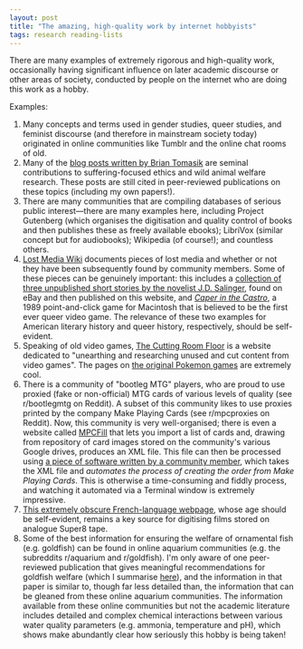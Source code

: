 ```yaml
---
layout: post
title: "The amazing, high-quality work by internet hobbyists"
tags: research reading-lists
---
```


There are many examples of extremely rigorous and high-quality work, occasionally having significant influence on later academic discourse or other areas of society, conducted by people on the internet who are doing this work as a hobby.

Examples:

1. Many concepts and terms used in gender studies, queer studies, and feminist discourse (and therefore in mainstream society today) originated in online communities like Tumblr and the online chat rooms of old.
2. Many of the [blog posts written by Brian Tomasik](https://reducing-suffering.org/) are seminal contributions to suffering-focused ethics and wild animal welfare research. These posts are still cited in peer-reviewed publications on these topics (including my own papers!).
3. There are many communities that are compiling databases of serious public interest—there are many examples here, including Project Gutenberg (which organises the digitisation and quality control of books and then publishes these as freely available ebooks); LibriVox (similar concept but for audiobooks); Wikipedia (of course!); and countless others.
4. [Lost Media Wiki](https://lostmediawiki.com/Home) documents pieces of lost media and whether or not they have been subsequently found by community members. Some of these pieces can be genuinely important: this includes a [collection of three unpublished short stories by the novelist J.D. Salinger](https://lostmediawiki.com/Three_Stories_(found_unpublished_J._D._Salinger_short_stories;_1942-1946)), found on eBay and then published on this website, and [*Caper in the Castro*](https://lostmediawiki.com/Caper_in_the_Castro_(found_Macintosh_LGBTQ_point_%26_click_noir_game;_1989)), a 1989 point-and-click game for Macintosh that is believed to be the first ever queer video game. The relevance of these two examples for American literary history and queer history, respectively, should be self-evident.
5. Speaking of old video games, [The Cutting Room Floor](https://tcrf.net/The_Cutting_Room_Floor) is a website dedicated to "unearthing and researching unused and cut content from video games". The pages on [the original Pokemon games](https://tcrf.net/Pok%C3%A9mon_Red_and_Blue) are extremely cool.
6. There is a community of "bootleg MTG" players, who are proud to use proxied (fake or non-official) MTG cards of various levels of quality (see r/bootlegmtg on Reddit). A subset of this community likes to use proxies printed by the company Make Playing Cards (see r/mpcproxies on Reddit). Now, this community is very well-organised; there is even a website called [MPCFill](https://mpcfill.com/) that lets you import a list of cards and, drawing from repository of card images stored on the community's various Google drives, produces an XML file. This file can then be processed using [a piece of software written by a community member](https://github.com/chilli-axe/mpc-autofill/wiki/Desktop-Tool), which takes the XML file and *automates the process of creating the order from Make Playing Cards*. This is otherwise a time-consuming and fiddly process, and watching it automated via a Terminal window is extremely impressive.  
7. [This extremely obscure French-language webpage](http://fiston.production.free.fr/telecinema/telecinema.htm), whose age should be self-evident, remains a key source for digitising films stored on analogue Super8 tape.
8. Some of the best information for ensuring the welfare of ornamental fish (e.g. goldfish) can be found in online aquarium communities (e.g. the subreddits r/aquarium and r/goldfish). I'm only aware of one peer-reviewed publication that gives meaningful recommendations for goldfish welfare (which I summarise [here](https://ryba.ren/2024/10/29/goldfish-welfare.html)), and the information in that paper is similar to, though far less detailed than, the information that can be gleaned from these online aquarium communities. The information available from these online communities but not the academic literature includes detailed and complex chemical interactions between various water quality parameters (e.g. ammonia, temperature and pH), which shows make abundantly clear how seriously this hobby is being taken!
